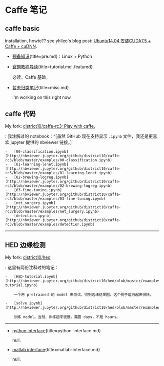 # Caffe 笔记

## caffe basic

installation, howto?? see yhlleo's blog post: [Ubuntu14.04 安装CUDA7.5 + Caffe + cuDNN](http://blog.csdn.net/YhL_Leo/article/details/50961542).

-   [预备知识](pre.html){title=pre.md}：Linux + Python

-   [官网教程导读](tutorial.html){title=tutorial.md .featured}

    必读。Caffe 基础。

-   [暂未归类笔记](misc.html){title=misc.md}

    I'm working on this right now.

## caffe 代码

My fork: [district10/caffe-rc3: Play with caffe.](https://github.com/district10/caffe-rc3)

:   我注解过的 notebook：^[虽然 GitHub 现在支持显示 `.ipynb` 文件，我还是更喜欢 jupyter 提供的 nbviewer 链接。]

    -   [00-classification.ipynb](http://nbviewer.jupyter.org/github/district10/caffe-rc3/blob/master/examples/00-classification.ipynb)
    -   [01-learning-lenet.ipynb](http://nbviewer.jupyter.org/github/district10/caffe-rc3/blob/master/examples/01-learning-lenet.ipynb)
    -   [02-brewing-logreg.ipynb](http://nbviewer.jupyter.org/github/district10/caffe-rc3/blob/master/examples/02-brewing-logreg.ipynb)
    -   [03-fine-tuning.ipynb](http://nbviewer.jupyter.org/github/district10/caffe-rc3/blob/master/examples/03-fine-tuning.ipynb)
    -   [net_surgery.ipynb](http://nbviewer.jupyter.org/github/district10/caffe-rc3/blob/master/examples/net_surgery.ipynb)
    -   [detection.ipynb](http://nbviewer.jupyter.org/github/district10/caffe-rc3/blob/master/examples/detection.ipynb)

---

## HED 边缘检测

My fork: [district10/hed](https://github.com/district10/hed)

:   这里有两份注释过的笔记：

    -   [HED-tutorial.ipynb](http://nbviewer.jupyter.org/github/district10/hed/blob/master/examples/hed/HED-tutorial.ipynb)

        一个用 pretrained 的 model 来测试，得到边缘结果图。这个例子运行起来很快。

    -   [solve.ipynb](http://nbviewer.jupyter.org/github/district10/hed/blob/master/examples/hed/solve.ipynb)

        训练 model。当然，训练起来很慢。需要 days，不是 hours。

---

-   [python interface](python-interface.html){title=python-interface.md}

    null.

-   [matlab interface](matlab-interface.html){title=matlab-interface.md}

    null.
